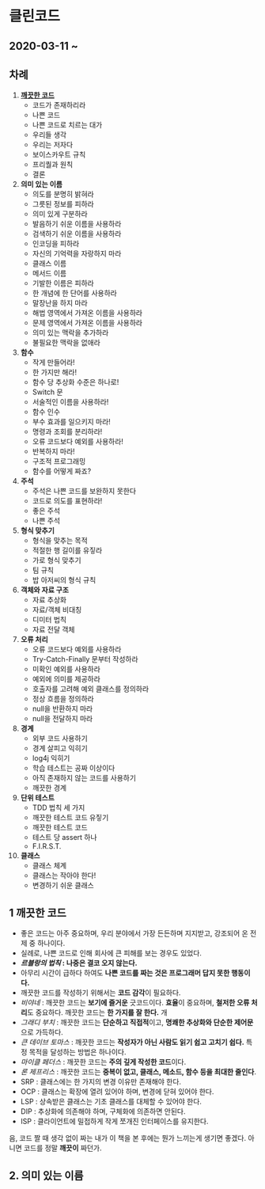 # 클린코드



## 2020-03-11 ~ 



## 차례

1. [**깨끗한 코드**](#1-깨끗한-코드)
   * 코드가 존재하리라
   * 나쁜 코드
   * 나쁜 코드로 치르는 대가
   * 우리들 생각
   * 우리는 저자다
   * 보이스카우트 규칙
   * 프리퀄과 원칙
   * 결론
2. **의미 있는 이름**
   * 의도를 분명히 밝혀라
   * 그릇된 정보를 피하라
   * 의미 있게 구분하라
   * 발음하기 쉬운 이름을 사용하라
   * 검색하기 쉬운 이름을 사용하라
   * 인코딩을 피하라
   * 자신의 기억력을 자랑하지 마라
   * 클래스 이름
   * 메서드 이름
   * 기발한 이름은 피하라
   * 한 개념에 한 단어를 사용하라
   * 말장난을 하지 마라
   * 해법 영역에서 가져온 이름을 사용하라
   * 문제 영역에서 가져온 이름을 사용하라
   * 의미 있는 맥락을 추가하라
   * 불필요한 맥락을 없애라
3. **함수**
   * 작게 만들어라!
   * 한 가지만 해라!
   * 함수 당 추상화 수준은 하나로!
   * Switch 문
   * 서술적인 이름을 사용하라!
   * 함수 인수
   * 부수 효과를 일으키지 마라!
   * 명령과 조회를 분리하라!
   * 오류 코드보다 예외를 사용하라!
   * 반복하지 마라!
   * 구조적 프로그래밍
   * 함수를 어떻게 짜죠?
4. **주석**
   	* 주석은 나쁜 코드를 보완하지 못한다
   	* 코드로 의도를 표현하라!
   	* 좋은 주석
   	* 나쁜 주석
5. **형식 맞추기**
   	* 형식을 맞추는 목적
   	* 적절한 행 길이를 유짛라
   	* 가로 형식 맞추기
   	* 팀 규칙
   	* 밥 아저씨의 형식 규칙
6. **객체와 자료 구조**
   * 자료 추상화
   * 자료/객체 비대칭
   * 디미터 법칙
   * 자료 전달 객체
7. **오류 처리**
   	* 오류 코드보다 예외를 사용하라
   	* Try-Catch-Finally 문부터 작성하라
   	* 미확인 예외를 사용하라
   	* 예외에 의미를 제공하라
   	* 호출자를 고려해 예외 클래스를 정의하라
   	* 정상 흐름을 정의하라
   	* null을 반환하지 마라
   	* null을 전달하지 마라
8. **경계**
   * 외부 코드 사용하기
   * 경계 살피고 익히기
   * log4j 익히기
   * 학습 테스트는 공짜 이상이다
   * 아직 존재하지 않는 코드를 사용하기
   * 깨끗한 경계
9. **단위 테스트**
   * TDD 법칙 세 가지
   * 깨끗한 테스트 코드 유짛기
   * 깨끗한 테스트 코드
   * 테스트 당 assert 하나
   * F.I.R.S.T.
10. **클래스**
    * 클래스 체계
    * 클래스는 작아야 한다!
    * 변경하기 쉬운 클래스



## 1 깨끗한 코드

* 좋은 코드는 아주 중요하며, 우리 분야에서 가장 든든하며 지지받고, 강조되어 온 전제 중 하나이다. 
* 실례로, 나쁜 코드로 인해 회사에 큰 피해를 보는 경우도 있었다.
* ***르블랑의 법칙* : 나중은 결코 오지 않는다.**
* 아무리 시간이 급하다 하여도 **나쁜 코드를 짜는 것은 프로그래머 답지 못한 행동이다.**
* 깨끗한 코드를 작성하기 위해서는 **코드 감각**이 필요하다.
* *비야네* : 깨끗한 코드는 **보기에 즐거운** 긋코드이다. **효율**이 중요하며, **철저한 오류 처리**도 중요하다. 깨끗한 코드는 **한 가지를 잘 한다.** 개
* *그래디 부치* : 깨끗한 코드는 **단순하고 직접적**이고, **명쾌한 추상화와 단순한 제어문**으로 가득하다.
* *큰 데이브 토마스* : 깨끗한 코드는 **작성자가 아닌 사람도 읽기 쉽고 고치기 쉽다.** 특정 목적을 달성하는 방법은 하나이다. 
* *마이클 페더스* : 깨끗한 코드는 **주의 깊게 작성한 코드**이다. 
* *론 제프리스* : 깨끗한 코드는 **중복이 없고, 클래스, 메소드, 함수 등을 최대한 줄인다**.
* SRP : 클래스에는 한 가지의 변경 이유만 존재해야 한다.
* OCP : 클래스는 확장에 열려 있어야 하며, 변경에 닫혀 있어야 한다.
* LSP : 상속받은 클래스는 기초 클래스를 대체할 수 있어야 한다.
* DIP : 추상화에 의존해야 하며, 구체화에 의존하면 안된다.
* ISP : 클라이언트에 밀접하게 작게 쪼개진 인터페이스를 유지한다.



음, 코드 짤 때 생각 없이 짜는 내가 이 책을 본 후에는 뭔가 느끼는게 생기면 좋겠다. 아니면 코드를 정말 **깨끗이** 짜던가.



## 2. 의미 있는 이름

